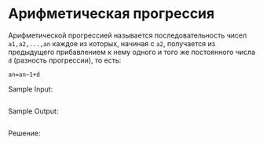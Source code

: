 # Арифметическая прогрессия

Арифметической прогрессией называется последовательность чисел ```a1,a2,...,an``` каждое из которых, начиная с ```a2```, получается из предыдущего прибавлением к нему одного и того же постоянного числа ```d``` (разность прогрессии), то есть:

```an​=an−1​+d```

Sample Input:
```

```

Sample Output:
```

```

Решение:
```

```

